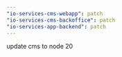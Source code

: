 ```yaml
---
"io-services-cms-webapp": patch
"io-services-cms-backoffice": patch
"io-services-app-backend": patch
---
```


update cms to node 20
